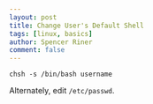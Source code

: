 ```yaml
---
layout: post
title: Change User's Default Shell
tags: [linux, basics]
author: Spencer Riner
comment: false
---
```


```
chsh -s /bin/bash username
```

Alternately, edit `/etc/passwd`.
